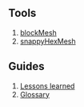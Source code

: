 
## Tools

1. [blockMesh](tools-blockMesh.md)
2. [snappyHexMesh](tools-snappyHexMesh.md)

## Guides

1. [Lessons learned](learned.md)
2. [Glossary](glossary.md)
